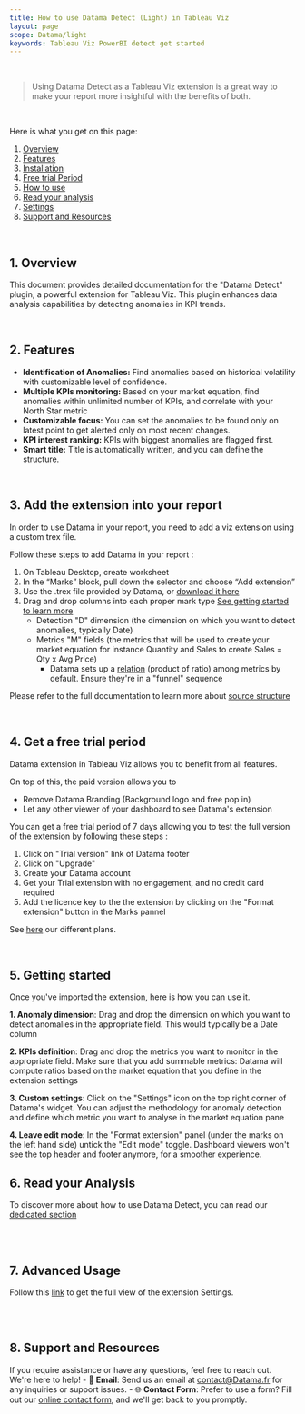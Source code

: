 ```yaml
---
title: How to use Datama Detect (Light) in Tableau Viz
layout: page
scope: Datama/light
keywords: Tableau Viz PowerBI detect get started
---
```


<br/>

> Using Datama Detect as a Tableau Viz extension is a great way to make your report more insightful with the benefits of both.

<br/>

Here is what you get on this page:
1. [Overview](#1-overview) 
2. [Features](#2-features)
3. [Installation](#3-add-the-extension-into-your-report)
4. [Free trial Period](#4-get-a-free-trial-period)
5. [How to use](#5-getting-started)
6. [Read your analysis](#6-read-your-analysis)
7. [Settings](#7-advanced-usage)
8. [Support and Resources](#8-support-and-resources)

<br/>


## 1. Overview
This document provides detailed documentation for the "Datama Detect" plugin, a powerful extension for Tableau Viz. This plugin enhances data analysis capabilities by detecting anomalies in KPI trends.



<br/>

## 2. Features

- **Identification of Anomalies:** Find anomalies based on historical volatility with customizable level of confidence.
- **Multiple KPIs monitoring:** Based on your market equation, find anomalies within unlimited number of KPIs, and correlate with your North Star metric
- **Customizable focus:** You can set the anomalies to be found only on latest point to get alerted only on most recent changes.
- **KPI interest ranking:** KPIs with biggest anomalies are flagged first.
- **Smart title:** Title is automatically written, and you can define the structure. 

<br/>


## 3. Add the extension into your report

In order to use Datama in your report, you need to add a viz extension using a custom trex file.

Follow these steps to add Datama in your report :

1. On Tableau Desktop, create worksheet 
2. In the “Marks” block, pull down the selector and choose “Add extension”
3. Use the .trex file provided by Datama, or <a id="download-tableau-viz-light-extension" href="#" target="_blank"> download it here</a>
4. Drag and drop columns into each proper mark type [See getting started to learn more](#5-getting-started)
    * Detection "D" dimension (the dimension on which you want to detect anomalies, typically Date)
    * Metrics "M" fields (the metrics that will be used to create your market equation for instance Quantity and Sales to create Sales = Qty x Avg Price)
        * Datama sets up a [relation]({{site.url}}/{{site.baseurl}}/core_app/new/interface/subheader/metrics_relation.html) (product of ratio) among metrics by default. Ensure they're in a "funnel" sequence

Please refer to the full documentation to learn more about [source structure]({{site.url}}/{{site.baseurl}}/core_app/new/prep/dataset.html)

<br>

## 4. Get a free trial period

Datama extension in Tableau Viz allows you to benefit from all features.

On top of this, the paid version allows you to 
- Remove Datama Branding (Background logo and free pop in)
- Let any other viewer of your dashboard to see Datama's extension

You can get a free trial period of 7 days allowing you to test the full version of the extension by following these steps :

1. Click on "Trial version" link of Datama footer
2. Click on "Upgrade"
3. Create your Datama account
4. Get your Trial extension with no engagement, and no credit card required
5. Add the licence key to the the extension by clicking on the "Format extension" button in the Marks pannel

See [here]({{site.url}}/{{site.baseurl}}/extensions/how-to-use/pricing_plan_pbi.html) our different plans.

<br>

## 5. Getting started

Once you've imported the extension, here is how you can use it.

**1. Anomaly dimension**: Drag and drop the dimension on which you want to detect anomalies in the appropriate field. This would typically be a Date column
<br>

**2. KPIs definition**: Drag and drop the metrics you want to monitor in the appropriate field. Make sure that you add summable metrics: Datama will compute ratios based on the market equation that you define in the extension settings
<br/>

**3. Custom settings**: Click on the "Settings" icon on the top right corner of Datama's widget. You can adjust the methodology for anomaly detection and define which metric you want to analyse in the market equation pane

**4. Leave edit mode**: In the "Format extension" panel (under the marks on the left hand side) untick the "Edit mode" toggle. Dashboard viewers won't see the top header and footer anymore, for a smoother experience. 



## 6. Read your Analysis

To discover more about how to use Datama Detect, you can read our [dedicated section]({{site.url}}/{{site.baseurl}}/extensions/datama-detect/introduction.html)

<br/>


<br/>


## 7. Advanced Usage

Follow this [link]({{site.url}}/{{site.baseurl}}/extensions/datama-detect/settings.html) to get the full view of the extension Settings. 

<br/>


<br/>

## 8. Support and Resources
If you require assistance or have any questions, feel free to reach out. We're here to help!
    - 📧 **Email**: Send us an email at [contact@Datama.fr](mailto:contact@Datama.fr) for any inquiries or support issues.
    - 🌐 **Contact Form**: Prefer to use a form? Fill out our [online contact form](https://www.Datama.io/lets-talk/), and we'll get back to you promptly.

<br/>
